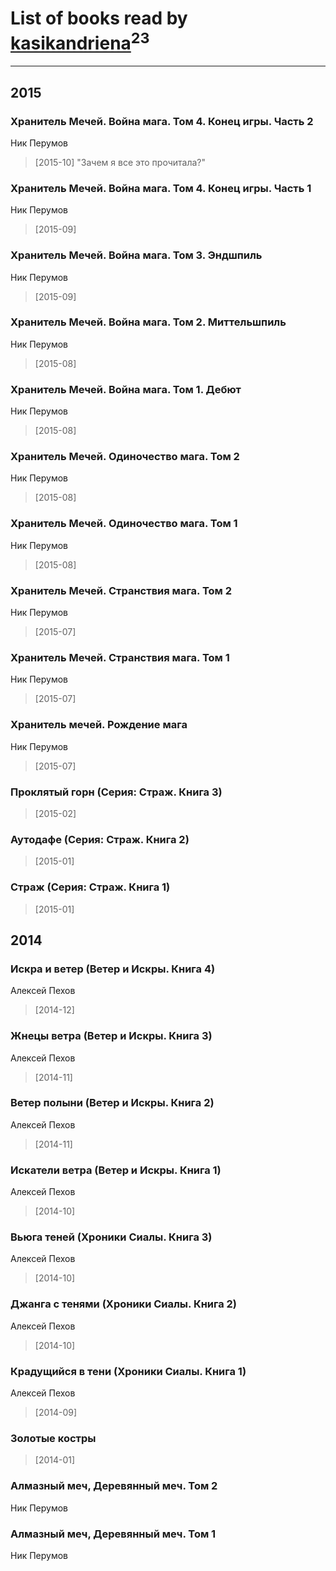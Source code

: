 # List of books read by [kasikandriena](http://vk.com/id152488954)<sup>23</sup>
---

## 2015

### Хранитель Мечей. Война мага. Том 4. Конец игры. Часть 2
Ник Перумов
> [2015-10] "Зачем я все это прочитала?"


### Хранитель Мечей. Война мага. Том 4. Конец игры. Часть 1
Ник Перумов
> [2015-09] 


### Хранитель Мечей. Война мага. Том 3. Эндшпиль
Ник Перумов
> [2015-09] 


### Хранитель Мечей. Война мага. Том 2. Миттельшпиль
Ник Перумов
> [2015-08] 


### Хранитель Мечей. Война мага. Том 1. Дебют
Ник Перумов
> [2015-08] 


### Хранитель Мечей. Одиночество мага. Том 2
Ник Перумов
> [2015-08] 


### Хранитель Мечей. Одиночество мага. Том 1
Ник Перумов
> [2015-08] 


### Хранитель Мечей. Странствия мага. Том 2
Ник Перумов
> [2015-07] 


### Хранитель Мечей. Странствия мага. Том 1
Ник Перумов
> [2015-07] 


### Хранитель мечей. Рождение мага
Ник Перумов
> [2015-07] 


### Проклятый горн (Серия: Страж. Книга 3)
> [2015-02] 


### Аутодафе (Серия: Страж. Книга 2)
> [2015-01] 


### Страж (Серия: Страж. Книга 1)
> [2015-01] 



## 2014

### Искра и ветер (Ветер и Искры. Книга 4)
Алексей Пехов
> [2014-12] 


### Жнецы ветра (Ветер и Искры. Книга 3)
Алексей Пехов
> [2014-11] 


### Ветер полыни (Ветер и Искры. Книга 2)
Алексей Пехов
> [2014-11] 


### Искатели ветра (Ветер и Искры. Книга 1)
Алексей Пехов
> [2014-10] 


### Вьюга теней (Хроники Сиалы. Книга 3)
Алексей Пехов
> [2014-10] 


### Джанга с тенями (Хроники Сиалы. Книга 2)
Алексей Пехов
> [2014-10] 


### Крадущийся в тени (Хроники Сиалы. Книга 1)
Алексей Пехов
> [2014-09] 


### Золотые костры
> [2014-01] 


### Алмазный меч, Деревянный меч. Том 2
Ник Перумов


### Алмазный меч, Деревянный меч. Том 1
Ник Перумов



